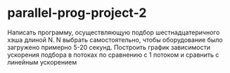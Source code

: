 # parallel-prog-project-2
Написать программу, осуществляющую подбор шестнадцатеричного хэша длиной N. N выбрать самостоятельно, чтобы оборудование было загружено примерно 5-20 секунд. Построить график  зависимости ускорения подбора в потоках по сравнению с 1 потоком и сравнить с линейным ускорением
